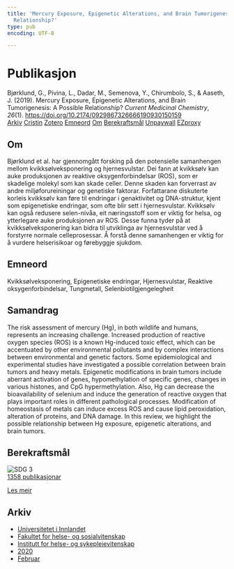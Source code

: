 ```yaml
---
title: 'Mercury Exposure, Epigenetic Alterations, and Brain Tumorigenesis: A Possible
  Relationship?'
type: pub
encoding: UTF-8

---
```

<h1>Publikasjon</h1>
<article id="csl-bib-container-S65MKTY5" class="csl-bib-container">
  <div class="csl-bib-body"> <div class="csl-entry">Bjørklund, G., Pivina, L., Dadar, M., Semenova, Y., Chirumbolo, S., &#38; Aaseth, J. (2019). Mercury Exposure, Epigenetic Alterations, and Brain Tumorigenesis: A Possible Relationship? <i>Current Medicinal Chemistry</i>, <i>26</i>(1). <a href="https://doi.org/10.2174/0929867326666190930150159">https://doi.org/10.2174/0929867326666190930150159</a></div> </div>
  <div class="csl-bib-buttons">
    <a href="#taxonomy-article-S65MKTY5" alt="archive" class="csl-bib-button">Arkiv</a>
    <a href="https://app.cristin.no/results/show.jsf?id=1790086" alt="Cristin" class="csl-bib-button">Cristin</a>
    <a href="http://zotero.org/groups/5881554/items/S65MKTY5" alt="Zotero" class="csl-bib-button">Zotero</a>
    <a href="#keywords-article-S65MKTY5" alt="keywords" class="csl-bib-button">Emneord</a>
    <a href="#about-article-S65MKTY5" alt="about_pub" class="csl-bib-button">Om</a>
    <a href="#sdg-article-S65MKTY5" alt="sdg" class="csl-bib-button">Berekraftsmål</a>
    <a href="https://doi.org/10.2174/0929867326666190930150159" alt="Unpaywall" class="csl-bib-button">Unpaywall</a>
    <a href="https://doi.org/10.2174/0929867326666190930150159" alt="EZproxy" class="csl-bib-button">EZproxy</a>
  </div>
  <div id="csl-bib-meta-container-S65MKTY5"></div>
</article>
<div id="csl-bib-meta-S65MKTY5" class="csl-bib-meta">
  <article id="about-article-S65MKTY5" class="about_pub-article">
    <h1>Om</h1>
    Bjørklund et al. har gjennomgått forsking på den potensielle samanhengen mellom kvikksølveksponering og hjernesvulstar. Dei fann at kvikksølv kan auke produksjonen av reaktive oksygenforbindelsar (ROS), som er skadelige molekyl som kan skade celler. Denne skaden kan forverrast av andre miljøforureiningar og genetiske faktorar. Forfattarane diskuterte korleis kvikksølv kan føre til endringar i genaktivitet og DNA-struktur, kjent som epigenetiske endringar, som ofte blir sett i hjernesvulstar. Kvikksølv kan også redusere selen-nivåa, eit næringsstoff som er viktig for helsa, og ytterlegare auke produksjonen av ROS. Desse funna tyder på at kvikksølveksponering kan bidra til utviklinga av hjernesvulstar ved å forstyrre normale celleprosessar. Å forstå denne samanhengen er viktig for å vurdere helserisikoar og førebyggje sjukdom.
  </article>
  <article id="keywords-article-S65MKTY5" class="keywords-article">
    <h1>Emneord</h1>
    Kvikksølveksponering, Epigenetiske endringar, Hjernesvulstar, Reaktive oksygenforbindelsar, Tungmetall, Selenbiotilgjengelegheit
  </article>
  <article id="abstract-article-S65MKTY5" class="abstract-article">
    <h1>Samandrag</h1>
    The risk assessment of mercury (Hg), in both wildlife and humans, represents an increasing challenge. Increased production of reactive oxygen species (ROS) is a known Hg-induced toxic effect, which can be accentuated by other environmental pollutants and by complex interactions between environmental and genetic factors. Some epidemiological and experimental studies have investigated a possible correlation between brain tumors and heavy metals. Epigenetic modifications in brain tumors include aberrant activation of genes, hypomethylation of specific genes, changes in various histones, and CpG hypermethylation. Also, Hg can decrease the bioavailability of selenium and induce the generation of reactive oxygen that plays important roles in different pathological processes. Modification of homeostasis of metals can induce excess ROS and cause lipid peroxidation, alteration of proteins, and DNA damage. In this review, we highlight the possible relationship between Hg exposure, epigenetic alterations, and brain tumors.
  </article>
  <article id="sdg-article-S65MKTY5" class="sdg-article">
    <h1>Berekraftsmål</h1>
    <div class="sdg-container"><div id="sdg3" class="sdg">
        <img src="{{< params subfolder >}}images/sdg/sdg03_nn.png" class="image" alt="SDG 3">
        <div class="sdg-overlay">
          <a href="/nn/archive/?key=?sdg=3#archive" class="sdg-publication-count"><span>1358</span> publikasjonar</a>
          <p><a href="https://fn.no/om-fn/fns-baerekraftsmaal/god-helse-og-livskvalitet?lang=nno-NO" class="sdg-read-more">Les meir</a></p>
        </div>
      </div></div>
  </article>
  <article id="taxonomy-article-S65MKTY5" class="taxonomy-article">
    <h1>Arkiv</h1>
    <ul>
      <li>
        <a href="/nn/archive/?key=3DCRN523">Universitetet i Innlandet</a>
      </li>
      <li>
        <a href="/nn/archive/?key=IDKFS3MX">Fakultet for helse- og sosialvitenskap</a>
      </li>
      <li>
        <a href="/nn/archive/?key=GTV4ECMZ">Institutt for helse- og sykepleievitenskap</a>
      </li>
      <li>
        <a href="/nn/archive/?key=LNJIKLR2">2020</a>
      </li>
      <li>
        <a href="/nn/archive/?key=N8B9UQSD">Februar</a>
      </li>
    </ul>
  </article>
</div>
